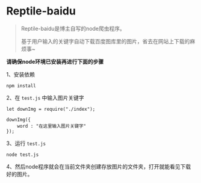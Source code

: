 # Reptile-baidu

> Reptile-baidu是博主自写的node爬虫程序。
>
> 基于用户输入的关键字自动下载百度图库里的图片，省去在网站上下载的麻烦事~



**请确保node环境已安装再进行下面的步骤**


1、安装依赖

```
npm install
```

2、在  `test.js` 中输入图片关键字

```
let downImg = require("./index");

downImg({
    word : "在这里输入图片关键字"
});
```

3、运行 `test.js` 

```
node test.js
```

4、然后node程序就会在当前文件夹创建存放图片的文件夹，打开就能看见下载好的图片。
